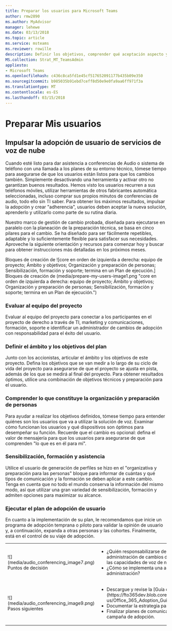 ```yaml
---
title: Preparar los usuarios para Microsoft Teams
author: rmw2890
ms.author: MyAdvisor
manager: lehewe
ms.date: 03/13/2018
ms.topic: article
ms.service: msteams
ms.reviewer: rowille
description: Definir los objetivos, comprender qué aceptación aspecto y proporcionar formación y soporte para crear un plan para impulsar la adopción de usuario.
MS.collection: Strat_MT_TeamsAdmin
appliesto:
- Microsoft Teams
ms.openlocfilehash: c436c8ca5fd1e45cf517652091177b435b09e350
ms.sourcegitcommit: b985035b91ebd7ceff8d50e9e0fa9aa6ff971f3a
ms.translationtype: MT
ms.contentlocale: es-ES
ms.lasthandoff: 03/15/2018
---
```

# <a name="prepare-my-users"></a>Preparar Mis usuarios

## <a name="drive-user-adoption-of-cloud-voice-services"></a>Impulsar la adopción de usuario de servicios de voz de nube

Cuando esté listo para dar asistencia a conferencias de Audio o sistema de teléfono con una llamada a los planes de su entorno técnico, tómese tiempo para asegurarse de que los usuarios están listos para que los cambios también. Simplemente desactivando una herramienta y activar otro no garantizan buenos resultados. Hemos visto los usuarios recurren a sus teléfonos móviles, utilizar herramientas de otros fabricantes automática seleccionadas, incluso comprar sus propios minutos de conferencias de audio, todo ello sin TI saber. Para obtener los máximos resultados, impulsar la adopción y crear "adherencia", usuarios deben aceptar la nueva solución, aprenderlo y utilizarlo como parte de su rutina diaria.

Nuestro marco de gestión de cambio probada, diseñada para ejecutarse en paralelo con la planeación de la preparación técnica, se basa en cinco pilares para el cambio.
Se ha diseñado para ser fácilmente repetibles, adaptable y lo suficientemente flexible para satisfacer sus necesidades. Aproveche la siguiente orientación y recursos para comenzar hoy y buscar para obtener instrucciones más detalladas en los próximos meses.

Bloques de creación de ![core en orden de izquierda a derecha: equipo de proyecto; Ámbito y objetivos; Organización y preparación de personas; Sensibilización, formación y soporte; termina en un Plan de ejecución.] Bloques de creación de (media/prepare-my-users-image1.png "core en orden de izquierda a derecha: equipo de proyecto; Ámbito y objetivos; Organización y preparación de personas; Sensibilización, formación y soporte; termina en un Plan de ejecución.")

### <a name="assess-your-project-team"></a>Evaluar al equipo del proyecto

Evaluar al equipo del proyecto para conectar a los participantes en el proyecto de derecho a través de TI, marketing y comunicaciones, formación, soporte e identificar un administrador de cambios de adopción con responsabilidad para el éxito del usuario.

### <a name="define-the-scope-and-goals-of-your-plan"></a>Definir el ámbito y los objetivos del plan

Junto con los accionistas, articular el ámbito y los objetivos de este proyecto. Defina los objetivos que se van medir a lo largo de su ciclo de vida del proyecto para asegurarse de que el proyecto se ajusta en pista, además de los que se medirá al final del proyecto. Para obtener resultados óptimos, utilice una combinación de objetivos técnicos y preparación para el usuario.

### <a name="understand-what-constitutes-organization-and-people-readiness"></a>Comprender lo que constituye la organización y preparación de personas

Para ayudar a realizar los objetivos definidos, tómese tiempo para entender quiénes son los usuarios que va a utilizar la solución de voz. Examinar cómo funcionan los usuarios y qué dispositivos son óptimos para desempeñar su función. Recuerde que el cambio es opcional: defina el valor de mensajería para que los usuarios para asegurarse de que comprenden "lo que es en él para mí".

### <a name="awareness-training-and-support"></a>Sensibilización, formación y asistencia

Utilice el usuario de generación de perfiles se hizo en el "organizativa y preparación para las personas" bloque para informar de cuántas y qué tipos de comunicación y la formación se deben aplicar a este cambio. Tenga en cuenta que no todo el mundo conserva la información del mismo modo, así que utilizar una gran variedad de sensibilización, formación y admiten opciones para maximizar su alcance.

### <a name="execute-your-user-adoption-plan"></a>Ejecutar el plan de adopción de usuario

En cuanto a la implementación de su plan, le recomendamos que inicie un programa de adopción temprana o piloto para validar la opinión de usuario y, a continuación, expanda a otras personas y las cohortes. Finalmente, está en el control de su viaje de adopción.

[//]: # (Tenga en cuenta que no puede quitar la "en-us" desde el vínculo de esta tabla.)

<table>
<tr><td>![](media/audio_conferencing_image7.png) <br/>Puntos de decisión</td><td><ul><li>¿Quién responsabilizarse de conducción adopción de usuario y administración de cambios durante la implementación en su organización de las capacidades de voz de nube?</li><li>¿Cómo se implementa una adopción y cambiar la estrategia de administración?</li></ul></td></tr>
<tr><td>![](media/audio_conferencing_image9.png)<br/>Pasos siguientes</td><td><ul><li>Descargue y revise la [Guía de adopción de Office 365](https://fto365dev.blob.core.windows.net/media/Default/DocResources/en-us/Office_365_Adoption_Guide.pdf).</li><li>Documentar la estrategia para impulsar la adopción de usuario.</li><li>Finalizar planes de comunicación y programación para comenzar la campaña de adopción.
</li></ul></td></tr>
</table>

<!--ENDOFSECTION-->
  